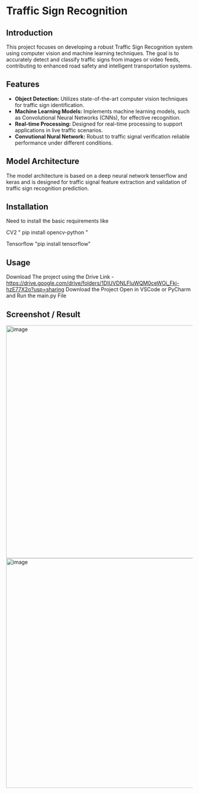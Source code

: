 # Traffic Sign Recognition


## Introduction

This project focuses on developing a robust Traffic Sign Recognition system using computer vision and machine learning techniques. The goal is to accurately detect and classify traffic signs from images or video feeds, contributing to enhanced road safety and intelligent transportation systems.

## Features

- **Object Detection:** Utilizes state-of-the-art computer vision techniques for traffic sign identification.
- **Machine Learning Models:** Implements machine learning models, such as Convolutional Neural Networks (CNNs), for effective recognition.
- **Real-time Processing:** Designed for real-time processing to support applications in live traffic scenarios.
- **Convutional Nural Network:** Robust to traffic signal verification reliable performance under different conditions.

## Model Architecture
The model architecture is based on a deep neural network tenserflow and keras and is designed for traffic signal feature extraction and validation of traffic sign recognition prediction.

## Installation
Need to install the basic requirements like 

CV2 " pip install opencv-python "

Tensorflow "pip install tensorflow"

## Usage
Download The project using the Drive Link -
https://drive.google.com/drive/folders/1DIUVDNLFluWQM0ceWOi_Fkj-hzE77X2o?usp=sharing 
Download the Project Open in VSCode or PyCharm and Run the main.py File

## Screenshot / Result
<img width="629" alt="image" src="https://github.com/Agniv-Paul/Traffic-Sign-Recognition/assets/136624547/5c9bd985-0664-4206-9bed-96dab564e348">
<img width="621" alt="image" src="https://github.com/Agniv-Paul/Traffic-Sign-Recognition/assets/136624547/503b04c5-2f95-44e3-9601-5804db1d7206">


